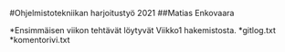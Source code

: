 #Ohjelmistotekniikan harjoitustyö 2021
##Matias Enkovaara

*Ensimmäisen viikon tehtävät löytyvät Viikko1 hakemistosta.
  *gitlog.txt
  *komentorivi.txt
